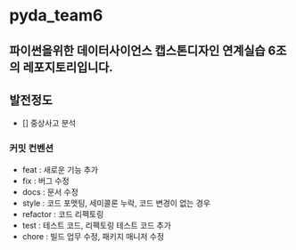 # pyda_team6
파이썬을위한 데이터사이언스 캡스톤디자인 연계실습 6조의 레포지토리입니다.
---
## 발전정도 
- [] 중상사고 분석 
### 커밋 컨벤션

- feat : 새로운 기능 추가
- fix : 버그 수정
- docs : 문서 수정
- style : 코드 포맷팅, 세미콜론 누락, 코드 변경이 없는 경우
- refactor : 코드 리펙토링
- test : 테스트 코드, 리펙토링 테스트 코드 추가
- chore : 빌드 업무 수정, 패키지 매니저 수정


